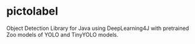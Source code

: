 # pictolabel
Object Detection Library for Java using DeepLearning4J with pretrained Zoo models of YOLO and TinyYOLO models.
